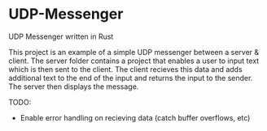 # UDP-Messenger
UDP Messenger written in Rust

This project is an example of a simple UDP messenger between a server & client.
The server folder contains a project that enables a user to input text which is then sent to the client.
The client recieves this data and adds additional text to the end of the input and returns the input to the sender.
The server then displays the message.


TODO: 
- Enable error handling on recieving data (catch buffer overflows, etc)



